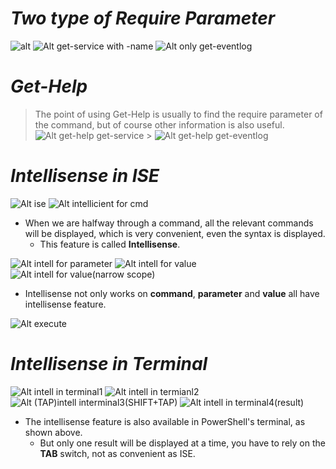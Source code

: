 # **_Two type of Require Parameter_**

![alt](pic/bandicam%202022-10-01%2023-40-17-278.jpg)
![Alt  get-service with -name](pic/bandicam%202022-10-01%2023-41-56-726.jpg)
![Alt only get-eventlog](pic/bandicam%202022-10-01%2023-43-12-448.jpg)

# **_Get-Help_**

> The point of using Get-Help is usually to find the require parameter of the command, but of course other information is also useful.
> ![Alt get-help get-service](pic/bandicam%202022-10-01%2023-50-17-560.jpg) > ![Alt get-help get-eventlog](pic/bandicam%202022-10-01%2023-51-07-732.jpg)

# **_Intellisense in ISE_**

![Alt ise](pic/bandicam%202022-10-01%2023-52-20-124.jpg)
![Alt intellicient for cmd](pic/bandicam%202022-10-01%2023-53-11-685.jpg)

- When we are halfway through a command, all the relevant commands will be displayed, which is very convenient, even the syntax is displayed.
  - This feature is called **Intellisense**.

![Alt intell for parameter](pic/bandicam%202022-10-01%2023-53-31-738.jpg)
![Alt intell for value](pic/bandicam%202022-10-01%2023-53-57-887.jpg)
![Alt intell for value(narrow scope)](pic/bandicam%202022-10-01%2023-54-05-078.jpg)

- Intellisense not only works on **command**, **parameter** and **value** all have intellisense feature.

![Alt execute](pic/bandicam%202022-10-01%2023-55-14-617.jpg)

# **_Intellisense in Terminal_**

![Alt intell in terminal1](pic/bandicam%202022-10-01%2023-56-52-410.jpg)
![Alt intell in termianl2](pic/bandicam%202022-10-01%2023-57-37-915.jpg)
![Alt (TAP)intell interminal3(SHIFT+TAP)](pic/bandicam%202022-10-01%2023-58-03-418.jpg)
![Alt intell in terminal4(result)](pic/bandicam%202022-10-01%2023-58-07-348.jpg)

- The intellisense feature is also available in PowerShell's terminal, as shown above.
  - But only one result will be displayed at a time, you have to rely on the **TAB** switch, not as convenient as ISE.
